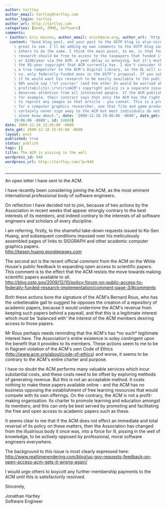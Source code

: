 ```yaml
---
author: tartley
author_email: tartley@tartley.com
author_login: tartley
author_url: http://tartley.com
categories: [Geek, IMHO, Software]
comments:
- {author: Eric Haines, author_email: erich@acm.org, author_url: 'http://www.erichaines.com',
  content: "Good blog post, and your post to the OSTP blog is also nicely done and\
    \ great to see. I'll be adding my own comments to the OSTP blog soon, and urge\
    \ others to do the same. I think the main point, to me, is that federally-funded\
    \ research should be free to access to the taxpayers that funded it, not $10/article\
    \ or $100/year via the ACM. A year delay is annoying, but it's much better than\
    \ the 95-year copyright that ACM currently has. I don't consider this proposal\
    \ a true competitor to the ACM's Digital Library, as the DL will contain all papers,\
    \ vs. only federally-funded ones in the OSTP's proposal. If you asked a researcher\
    \ if he would want his research to be easily available to the public, I suspect\
    \ 98% would say \"of course\" (and the other 2% would be worried about the DL's\
    \ profitability).\r\n\r\nACM's copyright policy is a separate issue, one that\
    \ deserves attention from all interested people. If the ACM publishes your article,\
    \ for example, their contract says that only the ACM has the right to permit others\
    \ to reprint any images in that article - you cannot. This is a pretty key right\
    \ for a computer graphics researcher, one that film and game production studios\
    \ certainly never sign away to the ACM but most individuals do not fight, let\
    \ alone know about.", date: '2009-12-18 19:06:06 -0600', date_gmt: '2009-12-18
    19:06:06 -0600', id: 24884}
date: 2009-12-18 15:45:00 -0600
date_gmt: 2009-12-18 15:45:00 -0600
layout: post
published: true
status: publish
tags: []
title: The ACM is pissing in the well
wordpress_id: 940
wordpress_url: http://tartley.com/?p=940
...
```

---

An open letter I have sent to the ACM.

I have recently been considering joining the ACM, as the most eminent
international professional body of software engineers.

On reflection I have decided not to join, because of two actions by the
Association in recent weeks that appear strongly contrary to the best
interests of its members, and indeed contrary to the interests of all
software engineers and scholars of every discipline.

I am referring, firstly, to the shameful take-down requests issued to
Ke-Sen Huang, and subsequent conditions imposed over his meticulously
assembled pages of links to SIGGRAPH and other academic computer
graphics papers.\
<http://kesen.huang.googlepages.com>

The second act is the recent official comment from the ACM on the White
House's public feedback to expanding open access to scientific papers.
This comment is to the effect that the ACM resists the move towards
making scientific papers available to all.\
<http://blog.ostp.gov/2009/12/10/policy-forum-on-public-access-to-federally-funded-research-implementation/comment-page-3/#comments>

Both these actions bore the signature of the ACM's Bernard Rous, who has
the unbelievable gall to suggest he opposes the creation of a repository
of academic papers, because it would undermine the ACM's revenue from
keeping such papers behind a paywall, and that this is a legitimate
interest which must be 'balanced with' the interest of the ACM members
desiring access to those papers.

Mr Rous perhaps needs reminding that the ACM's has \*no such\*
legitimate interest here. The Association's entire existence is soley
contingent upon the benefit that it provides to its members. These
actions seem to me to be in flagrant violation of the ACM's own Code of
Ethics (http://www.acm.org/about/code-of-ethics) and worse, it seems to
be contrary to the ACM's entire charter and purpose.

I have no doubt the ACM performs many valuable services which incur
substantial costs, and these costs need to be offset by exploring
methods of generating revenue. But this is not an acceptable method. It
costs nothing to make these papers available online - and the ACM has no
business opposing the establishment of free learning resources that
would compete with its own offerings. On the contrary, the ACM is not a
profit-making organisation. Its charter to promote learning and
education amongst its members, and this can only be best served by
promoting and facilitating the free and open access to academic papers
such as these.

It seems clear to me that if the ACM does not effect an immediate and
total reversal of its policy on these matters, then the Association has
changed from the illustrious body it once was, into a force for ill,
pissing in the well of knowledge, to be actively opposed by
professional, moral software engineers everywhere.

The background to this issue is most clearly expressed here:\
<http://www.realtimerendering.com/blog/us-gov-requests-feedback-on-open-access-acm-gets-it-wrong-again/>

I would urge others to boycott any further membership payments to the
ACM until this is satisfactorily resolved.

Sincerely,

Jonathan Hartley\
Software Engineer
